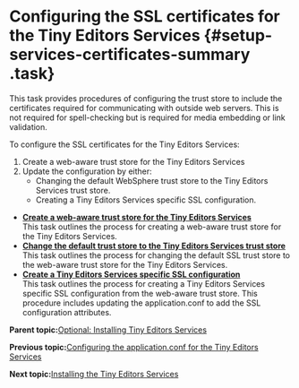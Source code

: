 # Configuring the SSL certificates for the Tiny Editors Services {#setup-services-certificates-summary .task}

This task provides procedures of configuring the trust store to include the certificates required for communicating with outside web servers. This is not required for spell-checking but is required for media embedding or link validation.

To configure the SSL certificates for the Tiny Editors Services:

1.  Create a web-aware trust store for the Tiny Editors Services
2.  Update the configuration by either:
    -   Changing the default WebSphere trust store to the Tiny Editors Services trust store.
    -   Creating a Tiny Editors Services specific SSL configuration.

-   **[Create a web-aware trust store for the Tiny Editors Services](t_01-setup_02-services_02-certificates_01-create-a-web-aware-truststore.md)**  
This task outlines the process for creating a web-aware trust store for the Tiny Editors Services.
-   **[Change the default trust store to the Tiny Editors Services trust store](t_01-setup_02-services_02-certificates_02-change-the-default-truststore.md)**  
This task outlines the process for changing the default SSL trust store to the web-aware trust store for the Tiny Editors Services.
-   **[Create a Tiny Editors Services specific SSL configuration](t_01-setup_02-services_02-certificates_03-create-a-services-specific-ssl-config.md)**  
This task outlines the process for creating a Tiny Editors Services specific SSL configuration from the web-aware trust store. This procedure includes updating the application.conf to add the SSL configuration attributes.

**Parent topic:**[Optional: Installing Tiny Editors Services](t_01-setup_02-services_00-summary.md)

**Previous topic:**[Configuring the application.conf for the Tiny Editors Services](t_01-setup_02-services_01-appconf_00-summary.md)

**Next topic:**[Installing the Tiny Editors Services](t_01-setup_02-services_03-install.md)

